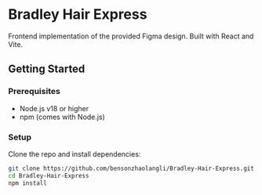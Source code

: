 # Bradley Hair Express

Frontend implementation of the provided Figma design. Built with React and Vite.

## Getting Started

### Prerequisites
- Node.js v18 or higher
- npm (comes with Node.js)

### Setup
Clone the repo and install dependencies:
```bash
git clone https://github.com/bensonzhaolangli/Bradley-Hair-Express.git
cd Bradley-Hair-Express
npm install